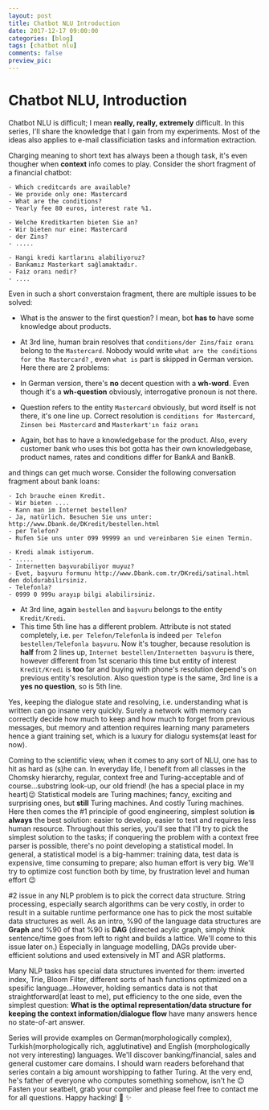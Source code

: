 ```yaml
---
layout: post
title: Chatbot NLU Introduction
date: 2017-12-17 09:00:00
categories: [blog]
tags: [chatbot nlu]
comments: false
preview_pic: 
---
```


# Chatbot NLU, Introduction

Chatbot NLU is difficult; I mean **really, really, extremely** difficult. In this series, I'll share the knowledge that 
I gain from my experiments. Most of the ideas also applies to e-mail classificiation tasks and information extraction.

Charging meaning to short text has always been a though task, it's even thougher when **context** info comes to play.
Consider the short fragment of a financial chatbot:

```
- Which creditcards are available?
- We provide only one: Mastercard 
- What are the conditions?
- Yearly fee 80 euros, interest rate %1.

- Welche Kreditkarten bieten Sie an?
- Wir bieten nur eine: Mastercard
- der Zins?
- .....

- Hangi kredi kartlarını alabiliyoruz?
- Bankamız Masterkart sağlamaktadır.
- Faiz oranı nedir?
- ....
```

Even in such a short converstaion fragment, there are multiple issues to be solved:

- What is the answer to the first question? I mean, bot **has to** have some knowledge about products. 
- At 3rd line, human brain resolves that `conditions/der Zins/faiz oranı` belong to the `Mastercard`. Nobody would write 
`what are the conditions for the Mastercard?` , even `what is` part is skipped in German version. Here there are 2 problems:

- In German version, there's **no** decent question with a **wh-word**. Even though it's a **wh-question** obviously,
interrogative pronoun is not there. 
- Question refers to the entity `Mastercard` obviously, but word itself is not there, it's one line up. Correct resolution 
is `conditions for Mastercard`, `Zinsen bei Mastercard` and `Masterkart'ın faiz oranı`

- Again, bot has to have a knowledgebase for the product. Also, every customer bank who uses this bot gotta has 
their own knowledgebase, product names, rates and conditions differ for BankA and BankB.

and things can get much worse. Consider the following conversation fragment about bank loans:

```
- Ich brauche einen Kredit.
- Wir bieten ....
- Kann man im Internet bestellen?
- Ja, natürlich. Besuchen Sie uns unter: http://www.Dbank.de/DKredit/bestellen.html
- per Telefon?
- Rufen Sie uns unter 099 99999 an und vereinbaren Sie einen Termin. 

- Kredi almak istiyorum.
- .....
- Internetten başvurabiliyor muyuz?
- Evet, başvuru formunu http://www.Dbank.com.tr/DKredi/satinal.html den doldurabilirsiniz.
- Telefonla?
- 0999 0 999u arayıp bilgi alabilirsiniz.
```
- At 3rd line, again `bestellen` and `başvuru` belongs to the entity `Kredit/Kredi`.
- This time 5th line has a different problem. Attribute is not stated completely, i.e. `per Telefon/Telefonla` is indeed `per Telefon bestellen/Telefonla başvuru`. Now it's tougher, because resolution is **half** from 2 lines up, `Internet bestellen/Internetten başvuru` is there, however different from 1st scenario this time but entity of interest `Kredit/Kredi` is **too** far and buying with phone's resolution depend's on previous entity's resolution. Also question type is the same, 3rd line is a **yes no question**, so is 5th line. 

Yes, keeping the dialogue state and resolving, i.e. understanding what is written can go insane very quickly. Surely a network with memory can correctly decide how much to keep and how much to forget from previous messages, but memory and attention requires learning many parameters hence a giant training set, which is a luxury for dialogu systems(at least for now). 

Coming to the scientific view, when it comes to any sort of NLU, one has to hit as hard as (s)he can. In everyday life, I benefit from 
all classes in the Chomsky hierarchy, regular, context free and Turing-acceptable and of course...substring look-up, 
our old friend! (he has a special place in my heart):wink: Statistical models are Turing machines; fancy, exciting and 
surprising ones, but **still** Turing machines. And costly Turing machines. Here then comes the #1 principle of good engineering,
simplest solution **is always** the best solution: easier to develop, easier to test and requires less human resource.
Throughout this series, you'll see that I'll try to pick the simplest solution to the tasks; if conquering the problem
with a context free parser is possible, there's no point developing a statistical model. In general, a  statistical model is a big-hammer:
training data, test data is expensive, time consuming to prepare; also human effort is very big. We'll try to optimize cost
function both by time, by frustration level and human effort :wink:

#2 issue in any NLP problem is to pick the correct data structure. String processing, especially search algorithms can be very
costly, in order to result in a suitable runtime performance one has to pick the most suitable data structures as well. As
an intro, %90 of the language data structures are **Graph** and %90 of that %90 is **DAG** (directed acylic graph, simply
think sentence/time goes from left to right and builds a lattice. We'll come to this issue later on.) Especially in 
language modelling, DAGs provide uber-efficient solutions and used extensively in MT and ASR platforms.

Many NLP tasks has special data structures invented for them: inverted index, Trie, Bloom Filter, different sorts of hash functions optimized on a spesific language...However, holding semantics data is not that straightforward(at least to me), put efficiency to the one side, even the simplest question: **What is the optimal representation/data structure for keeping the context information/dialogue flow** have many answers hence no state-of-art answer.

Series will provide examples on German(morphologically complex), Turkish(morphologically rich, agglutinative) and English
(morphologically not very interesting) languages. We'll discover banking/financial, sales and general customer care 
domains. 
I should warn readers beforehand that series contain a big amount worshipping to father Turing. At the very end, he's 
father of everyone who computes something somehow, isn't he :wink:
Fasten your seatbelt, grab your compiler and please feel free to contact me for all questions. Happy hacking! :dizzy: :sparkles:


